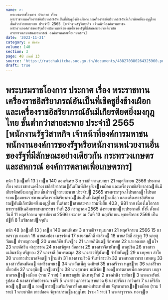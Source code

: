 ```yaml
---
name: >-
  พระบรมราชโองการ ประกาศ เรื่อง
  พระราชทานเครื่องราชอิสริยาภรณ์อันเป็นที่เชิดชูยิ่งช้างเผือกและเครื่องราชอิสริยาภรณ์อันมีเกียรติยศยิ่งมงกุฎไทย
  ชั้นต่ำกว่าสายสะพาย ประจำปี 2565 [พนักงานรัฐวิสาหกิจ เจ้าหน้าที่องค์การมหาชน
  พนักงานองค์การของรัฐหรือพนักงานหน่วยงานอื่นของรัฐที่มีลักษณะอย่างเดียวกัน
  กระทรวงเกษตรและสหกรณ์ องค์การตลาดเพื่อเกษตรกร]
date: '2023-11-21'
category: ข พิเศษ
volume: 140
section: 3
page: 48 เล่มที่ 13
source: 'https://ratchakitcha.soc.go.th/documents/488270380264325960.pdf'
draft: true
---
```


# พระบรมราชโองการ ประกาศ เรื่อง พระราชทานเครื่องราชอิสริยาภรณ์อันเป็นที่เชิดชูยิ่งช้างเผือกและเครื่องราชอิสริยาภรณ์อันมีเกียรติยศยิ่งมงกุฎไทย ชั้นต่ำกว่าสายสะพาย ประจำปี 2565 [พนักงานรัฐวิสาหกิจ เจ้าหน้าที่องค์การมหาชน พนักงานองค์การของรัฐหรือพนักงานหน่วยงานอื่นของรัฐที่มีลักษณะอย่างเดียวกัน กระทรวงเกษตรและสหกรณ์ องค์การตลาดเพื่อเกษตรกร]

หน้า 1 (เลมที่ 13 ) เลม 140 ตอนพิเศษ 3 ข ราชกิจจานุเบกษา 21 พฤศจิกายน 2566 ประกาศ เรื่อง พระราชทานเครื่องราชอิสริยาภรณอันเป็นที่เชิดชูยิ่งชางเผือก และเครื่องราชอิสริยาภรณอันมีเกียรติยศยิ่งมงกุฎไทย ชั้นต่ํากวาสายสะพาย ประจําป 2565 ทรงพระกรุณาโปรดเกลาโปรดกระหมอมพระราชทานเครื่องราชอิสริยาภรณอันเป็นที่เชิดชูยิ่งชางเผือก และเครื่องราชอิสริยาภรณอันมีเกียรติยศยิ่งมงกุฎไทย ชั้นต่ํากวาสายสะพาย รวมทั้งสิ้น 403 , 981 ราย เนื่องในโอกาสพระราชพิธีเฉลิมพระชนมพรรษา วันที่ 28 กรกฎาคม 2565 ดังรายนามทายประกาศนี้ ทั้งนี้ ตั้งแต่วันที่ 11 พฤศจิกายน พุทธศักราช 2566 ประกาศ ณ วันที่ 13 พฤศจิกายน พุทธศักราช 2566 เป็นปที่ 8 ในรัชกาลปจจุบัน

หน้า 48 (เลมที่ 13 ) เลม 140 ตอนพิเศษ 3 ข ราชกิจจานุเบกษา 21 พฤศจิกายน 2566 15 นายศราวุธ คงมาก 16 นายสมปอง เพชรรัตน์ 17 นายสมศักดิ์ ดําสิงห 18 นายสวัสดิ์ สารูญ 19 นายสุวัฒน ปราชญาวงศ 20 นายอภิชัย ขันจาง 21 นายอภินันต รักษายศ 22 นายอลงกต อุนใจ 23 นายอัศวิน คําสุวรรณ 24 นางขวัญตา สื่อกลาง 25 นางสาวจิดานันท ถาอุปชิต 26 นางสาวเฉลิมขวัญ ศรีชูทอง 27 นางชาลี อินทรละมุล 28 นางสาวทิฐินันท จํารัสพันธุ 29 นางบุษบา ลําใย 30 นางสาวประมวลจิตต รวมบัว 31 นางสาวมธิวดี จันทร์สระบัว 32 นางสาวเยาวเรช เทพหนู 33 นางสาวรัตนพัฒน ดาศรีธนพนธ 34 นางวันเพ็ญ คงทิพย์ 35 นางศรีวรา หนูชวย 36 นางสิริพร เกี้ยวทัพ 37 นางสุนีย แจงสวาง 38 นางสุภาพร มะลิวัลย องคการตลาดเพื่อเกษตรกร เบญจมาภรณชางเผือก (รวม 7 ราย) 1 นายชาญชัย ฉันทานุรักษ์ 2 นางคํานึง ระพันธ 3 นางดวงรัตน์ รูปสม 4 นางสาวทิพย์วรรณ จงศิริ 5 นางสาวนภวรรณ ชายกวด 6 นางปารีณา กาวินคํา 7 นางศิริลักษณ นุนแปน องคการสงเสริมกิจการโคนมแห่งประเทศไทย จัตุรถาภรณชางเผือก (รวม 1 ราย) 1 นายชวลิต ขาวปลอด จัตุรถาภรณมงกุฎไทย (รวม 1 ราย) 1 นางจารุวรรณ ทองซุย

